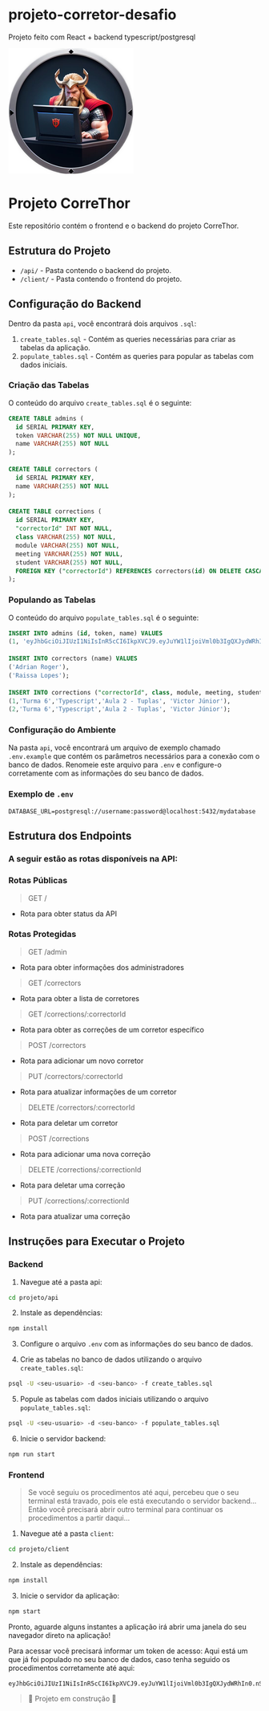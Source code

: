 # projeto-corretor-desafio

Projeto feito com React + backend typescript/postgresql

![CorreThor](./client/public/image.png)

# Projeto CorreThor

Este repositório contém o frontend e o backend do projeto CorreThor.

## Estrutura do Projeto

- `/api/` - Pasta contendo o backend do projeto.
- `/client/` - Pasta contendo o frontend do projeto.

## Configuração do Backend

Dentro da pasta `api`, você encontrará dois arquivos `.sql`:

1. `create_tables.sql` - Contém as queries necessárias para criar as tabelas da aplicação.
2. `populate_tables.sql` - Contém as queries para popular as tabelas com dados iniciais.

### Criação das Tabelas

O conteúdo do arquivo `create_tables.sql` é o seguinte:

```sql
CREATE TABLE admins (
  id SERIAL PRIMARY KEY,
  token VARCHAR(255) NOT NULL UNIQUE,
  name VARCHAR(255) NOT NULL
);

CREATE TABLE correctors (
  id SERIAL PRIMARY KEY,
  name VARCHAR(255) NOT NULL
);

CREATE TABLE corrections (
  id SERIAL PRIMARY KEY,
  "correctorId" INT NOT NULL,
  class VARCHAR(255) NOT NULL,
  module VARCHAR(255) NOT NULL,
  meeting VARCHAR(255) NOT NULL,
  student VARCHAR(255) NOT NULL,
  FOREIGN KEY ("correctorId") REFERENCES correctors(id) ON DELETE CASCADE
);
```

### Populando as Tabelas

O conteúdo do arquivo `populate_tables.sql` é o seguinte:

```sql
INSERT INTO admins (id, token, name) VALUES
(1, 'eyJhbGciOiJIUzI1NiIsInR5cCI6IkpXVCJ9.eyJuYW1lIjoiVml0b3IgQXJydWRhIn0.nS8hPbA12kO7D_fnifaPsrr0zR95mWWMjjsiAKoDlX4', 'Victor Arruda');

INSERT INTO correctors (name) VALUES
('Adrian Roger'),
('Raissa Lopes');

INSERT INTO corrections ("correctorId", class, module, meeting, student) VALUES
(1,'Turma 6','Typescript','Aula 2 - Tuplas', 'Victor Júnior'),
(2,'Turma 6','Typescript','Aula 2 - Tuplas', 'Victor Júnior');
```

### Configuração do Ambiente

Na pasta `api`, você encontrará um arquivo de exemplo chamado `.env.example` que contém os parâmetros necessários para a conexão com o banco de dados. Renomeie este arquivo para `.env` e configure-o corretamente com as informações do seu banco de dados.

### Exemplo de `.env`

```env
DATABASE_URL=postgresql://username:password@localhost:5432/mydatabase
```

## Estrutura dos Endpoints

### A seguir estão as rotas disponíveis na API:

### Rotas Públicas

> GET /

- Rota para obter status da API

### Rotas Protegidas

> GET /admin

- Rota para obter informações dos administradores

> GET /correctors

- Rota para obter a lista de corretores

> GET /corrections/:correctorId

- Rota para obter as correções de um corretor específico

> POST /correctors

- Rota para adicionar um novo corretor

> PUT /correctors/:correctorId

- Rota para atualizar informações de um corretor

> DELETE /correctors/:correctorId

- Rota para deletar um corretor

> POST /corrections

- Rota para adicionar uma nova correção

> DELETE /corrections/:correctionId

- Rota para deletar uma correção

> PUT /corrections/:correctionId

- Rota para atualizar uma correção

## Instruções para Executar o Projeto

### Backend

1. Navegue até a pasta api:

```bash
cd projeto/api
```

2. Instale as dependências:

```bash
npm install
```

3. Configure o arquivo `.env` com as informações do seu banco de dados.

4. Crie as tabelas no banco de dados utilizando o arquivo `create_tables.sql`:

```bash
psql -U <seu-usuario> -d <seu-banco> -f create_tables.sql
```

5. Popule as tabelas com dados iniciais utilizando o arquivo `populate_tables.sql`:

```bash
psql -U <seu-usuario> -d <seu-banco> -f populate_tables.sql
```

6. Inicie o servidor backend:

```bash
npm run start
```

### Frontend

> Se você seguiu os procedimentos até aqui, percebeu que o seu terminal está travado, pois ele está executando o servidor backend... Então você precisará abrir outro terminal para continuar os procedimentos a partir daqui...

1. Navegue até a pasta `client`:

```bash
cd projeto/client
```

2. Instale as dependências:

```bash
npm install
```

3. Inicie o servidor da aplicação:

```bash
npm start
```

Pronto, aguarde alguns instantes a aplicação irá abrir uma janela do seu navegador direto na aplicação!

Para acessar você precisará informar um token de acesso: Aqui está um que já foi populado no seu banco de dados, caso tenha seguido os procedimentos corretamente até aqui:

```
eyJhbGciOiJIUzI1NiIsInR5cCI6IkpXVCJ9.eyJuYW1lIjoiVml0b3IgQXJydWRhIn0.nS8hPbA12kO7D_fnifaPsrr0zR95mWWMjjsiAKoDlX4
```

> 🚧 Projeto em construção 🚧
